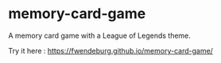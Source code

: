 # memory-card-game
 A memory card game with a League of Legends theme.

Try it here : https://fwendeburg.github.io/memory-card-game/
